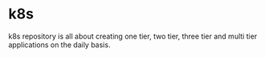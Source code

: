 # k8s
k8s repository is all about creating one tier, two tier, three tier and multi tier applications on the daily basis.

